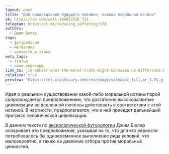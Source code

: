 ```yaml
---
layout: post
title: "Для предсказания будущего неважно, какова моральная истина"
vk: https://vk.com/wall-199052526_721
telegram: https://t.me/reducing_suffering/370
authors:
  - Джим Бюлер
tags:
  - футурология
  - метаэтика
  - ценности_и_этика
meta_tags:
  - статьи
  - наши_переводы
link_to: jim-buhler-what-the-moral-truth-might-be-makes-no-difference.html
relative: true
preview: "https://res.cloudinary.com/cea/image/upload/c_fill,ar_1.91,g_auto/SocialPreview/o16nyr34czgsc3lyrjwb"
---
```

Идея о реальном существовании какой-либо моральной истины порой сопровождается предположением, что достаточно высокоразвитые цивилизации во вселенной склонны действовать в соответствии с этой истиной. В частности, предполагается, что к ней приведет дальнейший прогресс человеческой цивилизации.

В данном тексте по [аксиологической футурологии](706.html) Джим Бюлер оспаривает это предположение, указывая на то, что для его верности потребовалось бы одновременное выполнение ряда условий, что маловероятно, а также на давление отбора против моральных ценностей.
